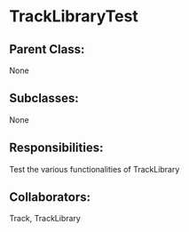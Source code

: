 # TrackLibraryTest

## Parent Class:
None

## Subclasses:
None

## Responsibilities:
Test the various functionalities of TrackLibrary

## Collaborators:
Track, TrackLibrary